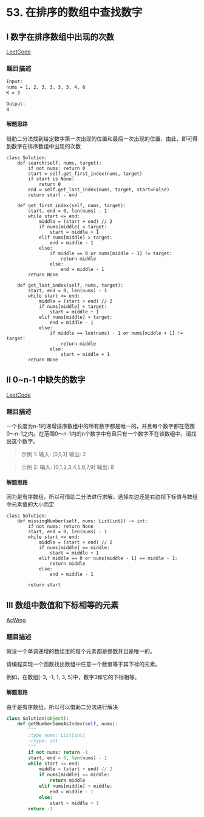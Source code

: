 # 53. 在排序的数组中查找数字

## I 数字在排序数组中出现的次数

[LeetCode](https://leetcode-cn.com/problems/zai-pai-xu-shu-zu-zhong-cha-zhao-shu-zi-lcof/)

### 题目描述

```html
Input:
nums = 1, 2, 3, 3, 3, 3, 4, 6
K = 3

Output:
4
```

#### 解题思路

借肋二分法找到给定数字第一次出现的位置和最后一次出现的位置，由此，即可得到数字在排序数组中出现的次数

```python{.line-numbers}
class Solution:
    def search(self, nums, target):
        if not nums: return 0
        start = self.get_first_index(nums, target)
        if start is None:
            return 0
        end = self.get_last_index(nums, target, start=False)
        return start - end

    def get_first_index(self, nums, target):
        start, end = 0, len(nums) - 1
        while start <= end:
            middle = (start + end) // 2
            if nums[middle] < target:
                start = middle + 1
            elif nums[middle] > target:
                end = middle - 1
            else:
                if middle == 0 or nums[middle - 1] != target:
                    return middle
                else:
                    end = middle - 1
        return None

    def get_last_index(self, nums, target):
        start, end = 0, len(nums) - 1
        while start <= end:
            middle = (start + end) // 2
            if nums[middle] < target:
                start = middle + 1
            elif nums[middle] > target:
                end = middle - 1
            else:
                if middle == len(nums) - 1 or nums[middle + 1] != target:
                    return middle
                else:
                    start = middle + 1
        return None
```

## II 0~n-1 中缺失的数字

[LeetCode](https://leetcode-cn.com/problems/que-shi-de-shu-zi-lcof/)

### 题目描述

一个长度为n-1的递增排序数组中的所有数字都是唯一的，并且每个数字都在范围0～n-1之内。在范围0～n-1内的n个数字中有且只有一个数字不在该数组中，请找出这个数字。

> 示例 1:
输入: [0,1,3]
输出: 2

> 示例 2:
输入: [0,1,2,3,4,5,6,7,9]
输出: 8

#### 解题思路

因为是有序数组，所以可借助二分法进行求解，选择左边还是右边视下标值与数组中元素值的大小而定

```python{.line-numbers}
class Solution:
    def missingNumber(self, nums: List[int]) -> int:
        if not nums: return None
        start, end = 0, len(nums) - 1
        while start <= end:
            middle = (start + end) // 2
            if nums[middle] == middle:
                start = middle + 1
            elif middle == 0 or nums[middle - 1] == middle - 1:
                return middle
            else:
                end = middle - 1

        return start
```

## III 数组中数值和下标相等的元素

[AcWing](https://www.acwing.com/problem/content/65/)

### 题目描述

假设一个单调递增的数组里的每个元素都是整数并且是唯一的。

请编程实现一个函数找出数组中任意一个数值等于其下标的元素。

例如，在数组[-3, -1, 1, 3, 5]中，数字3和它的下标相等。

#### 解题思路

由于是有序数组，所以可以借助二分法进行解决

```python
class Solution(object):
    def getNumberSameAsIndex(self, nums):
        """
        :type nums: List[int]
        :rtype: int
        """
        if not nums: return -1
        start, end = 0, len(nums) - 1
        while start <= end:
            middle = (start + end) // 2
            if nums[middle] == middle:
                return middle
            elif nums[middle] > middle:
                end = middle - 1
            else:
                start = middle + 1
        return -1
```

